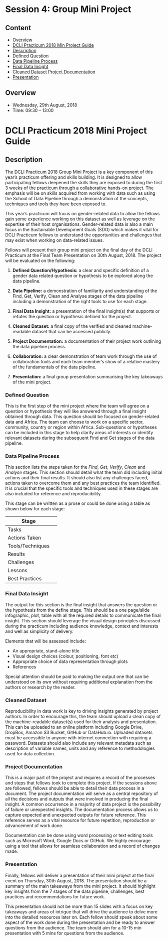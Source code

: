 # Session 4: Group Mini Project

## Content
- [Overview](#overview)
- [DCLI Practicum 2018 Min Project Guide](#dcli-practicum-2018-mini-project-guide)
- [Description](#description)
- [Defined Question](#defined-question)
- [Data Pipeline Process](#data-pipeline-process)
- [Final Data Insight](#final-data-insight)
- [Cleaned Dataset](#cleaned-dataset)
 [Project Documentation](#project-documentation)
 - [Presentation](#presentation)

## Overview
- Wednesday, 29th August, 2018
- Time: 09:30 – 13:00

# DCLI Practicum 2018 Mini Project Guide
## Description
The DCLI Practicum 2018 Group Mini Project is a key component of this year’s practicum offering and skills building. It is designed to allow participating fellows deepened the skills they are exposed to during the first 3 weeks of the practicum through a collaborative hands-on project. The emphasis will be on skills acquired from working with data such as using the School of Data Pipeline through a demonstration of the concepts, techniques and tools they have been exposed to.

This year’s practicum will focus on gender-related data  to allow the fellows gain some experience working on this dataset as well as leverage on the expertise of their host organisations. Gender-related data is also a main focus in the Sustainable Development Goals (SDG) which makes it vital for DCLI Practicum fellows to understand the opportunities and challenges that may exist when working on data-related issues.

Fellows will present their group mini project on the final day of the DCLI Practicum at the Final Team Presentation on 30th August, 2018. The project will be evaluated on the following:

1. **Defined Question/Hypothesis:** a clear and specific definition of a gender data related question or hypothesis to be explored along the data pipeline.

2. **Data Pipeline:** a demonstration of familiarity and understanding of the Find, Get, Verify, Clean and Analyse stages of the data pipeline including a demonstration of the right tools to use for each stage.

3. **Final Data Insight:** a presentation of the final insight(s) that supports or refutes the question or hypothesis defined for the project.

4. **Cleaned Dataset:** a final copy of the verified and cleaned machine-readable dataset that can be accessed publicly.

5. **Project Documentation:** a documentation of their project work outlining the data pipeline process.

6. **Collaboration:** a clear demonstration of team work through the use of  collaboration tools and each team member’s show of a relative mastery of the fundamentals of the data pipeline.

7. **Presentation:** a final group presentation summarising the key takeaways of the mini project.

### Defined Question
This is the first step of the mini project where the team will agree on a question or hypothesis they will like answered through a final insight obtained through data. This question should be focused on gender-related data and Africa. The team can choose to work on a specific sector, community, country or region within Africa. Sub-questions or hypotheses can be included in this stage to help clarify areas of interests or identify relevant datasets during the subsequent Find and Get stages of the data pipeline.

### Data Pipeline Process
This section lists the steps taken for the *Find*, *Get*, *Verify*, *Clean* and *Analyse* stages. This section should detail what the team did including initial actions and their final results. It should also list any challenges faced, actions taken to overcome them and any best practices the team identified. It is crucial that the specific tools and techniques used in these stages are also included for reference and reproducibility.

This stage can be written as a prose or could be done using a table as shown below for  each stage:


Stage | |
------ |---------------- |
Tasks |               
Actions Taken |
Tools/Techniques |
Results |
Challenges |
Lessons |
Best Practices |

### Final Data Insight
The output for this section is the final insight that answers the question or the hypothesis from the define stage. This should be a one page/slide infographic, plot, table with all the required details to communicate the final insight. This section should leverage the visual design principles discussed during the practicum including audience knowledge, context and interests and well as simplicity of delivery.

Elements that will be assessed include:
+ An appropriate, stand-alone title
+ Visual design choices (colour, positioning, font etc)
+ Appropriate choice of data representation through plots
+ References

Special attention should be paid to making the output one that can be understood on its own without requiring additional explanation from the authors or research by the reader.

### Cleaned Dataset
Reproduciblilty in data work is key to driving insights generated by project authors. In order to encourage this, the team should upload a clean copy of the machine-readable dataset(s) used for their analysis and presentation. This can be uploaded to an online platform including Google Drive, DropBox, Amazon S3 Bucket,  GitHub or DataHub.io. Uploaded datasets must be accessible to anyone with internet connection with requiring a password. Datasets should also include any relevant metadata such as description of variable names, units and any reference to methodologies used for data collection.

### Project Documentation
This is a major part of the project and requires a record of the processes and steps that fellows took to complete this project. If the sessions above are followed, fellows should be able to detail their data process in a document. The project documentation will serve as a central  repository of all the decisions and outputs that were involved in producing the final insight. A common occurrence in a majority of data project is the possibility of failure or unexpected insights. The documentation process allows us to capture expected and unexpected outputs for future reference. This reference serves as a vital resource for future repetition, reproduction or advancement of work done.

Documentation can be done using word processing or text editing tools such as Microsoft Word, Google Docs or GitHub. We highly encourage using a tool that allows for seamless collaboration and a record of changes made.


### Presentation
Finally, fellows will deliver a presentation of their mini project at the final event on Thursday, 30th August, 2018. The presentation should be a summary of the main takeaways from the mini project. It should highlight key insights from the 7 stages of the data pipeline, challenges, best practices and recommendations for future work.

This presentation should not be more than 15 slides with a focus on key takeaways and areas of intrigue that will drive the audience to delve more into the detailed resources later on.  Each fellow should speak about some aspect of the work done during the presentation and be ready to answer questions from the audience.  The team should aim for a 10-15 min presentation with 5 mins for questions from the audience.
